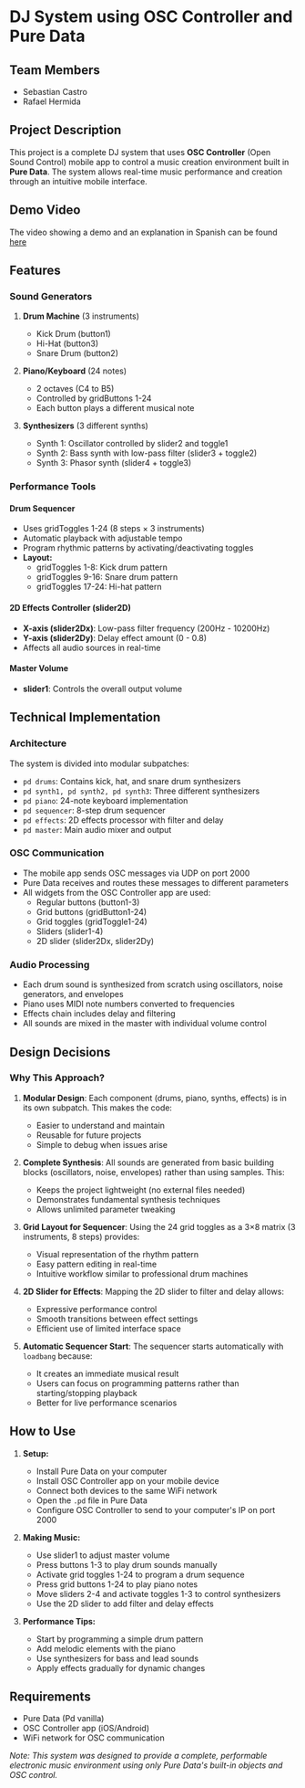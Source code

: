 # DJ System using OSC Controller and Pure Data

## Team Members
- Sebastian Castro
- Rafael Hermida

## Project Description

This project is a complete DJ system that uses **OSC Controller** (Open Sound Control) mobile app to control a music creation environment built in **Pure Data**. The system allows real-time music performance and creation through an intuitive mobile interface.

## Demo Video
The video showing a demo and an explanation in Spanish can be found [here](https://javerianacaliedu-my.sharepoint.com/:v:/g/personal/rafaelhermida_javerianacali_edu_co/EVC-kl5L5KdNtt1N464wla0BgsgZRtc_M5UZtKahYfFA0w?e=T6DOxB)

## Features

### Sound Generators
1. **Drum Machine** (3 instruments)
   - Kick Drum (button1)
   - Hi-Hat (button3)
   - Snare Drum (button2)

2. **Piano/Keyboard** (24 notes)
   - 2 octaves (C4 to B5)
   - Controlled by gridButtons 1-24
   - Each button plays a different musical note

3. **Synthesizers** (3 different synths)
   - Synth 1: Oscillator controlled by slider2 and toggle1
   - Synth 2: Bass synth with low-pass filter (slider3 + toggle2)
   - Synth 3: Phasor synth (slider4 + toggle3)

### Performance Tools

#### Drum Sequencer
- Uses gridToggles 1-24 (8 steps × 3 instruments)
- Automatic playback with adjustable tempo
- Program rhythmic patterns by activating/deactivating toggles
- **Layout:**
  - gridToggles 1-8: Kick drum pattern
  - gridToggles 9-16: Snare drum pattern
  - gridToggles 17-24: Hi-hat pattern

#### 2D Effects Controller (slider2D)
- **X-axis (slider2Dx)**: Low-pass filter frequency (200Hz - 10200Hz)
- **Y-axis (slider2Dy)**: Delay effect amount (0 - 0.8)
- Affects all audio sources in real-time

#### Master Volume
- **slider1**: Controls the overall output volume

## Technical Implementation

### Architecture
The system is divided into modular subpatches:
- `pd drums`: Contains kick, hat, and snare drum synthesizers
- `pd synth1, pd synth2, pd synth3`: Three different synthesizers
- `pd piano`: 24-note keyboard implementation
- `pd sequencer`: 8-step drum sequencer
- `pd effects`: 2D effects processor with filter and delay
- `pd master`: Main audio mixer and output

### OSC Communication
- The mobile app sends OSC messages via UDP on port 2000
- Pure Data receives and routes these messages to different parameters
- All widgets from the OSC Controller app are used:
  - Regular buttons (button1-3)
  - Grid buttons (gridButton1-24)
  - Grid toggles (gridToggle1-24)
  - Sliders (slider1-4)
  - 2D slider (slider2Dx, slider2Dy)

### Audio Processing
- Each drum sound is synthesized from scratch using oscillators, noise generators, and envelopes
- Piano uses MIDI note numbers converted to frequencies
- Effects chain includes delay and filtering
- All sounds are mixed in the master with individual volume control

## Design Decisions

### Why This Approach?

1. **Modular Design**: Each component (drums, piano, synths, effects) is in its own subpatch. This makes the code:
   - Easier to understand and maintain
   - Reusable for future projects
   - Simple to debug when issues arise

2. **Complete Synthesis**: All sounds are generated from basic building blocks (oscillators, noise, envelopes) rather than using samples. This:
   - Keeps the project lightweight (no external files needed)
   - Demonstrates fundamental synthesis techniques
   - Allows unlimited parameter tweaking

3. **Grid Layout for Sequencer**: Using the 24 grid toggles as a 3×8 matrix (3 instruments, 8 steps) provides:
   - Visual representation of the rhythm pattern
   - Easy pattern editing in real-time
   - Intuitive workflow similar to professional drum machines

4. **2D Slider for Effects**: Mapping the 2D slider to filter and delay allows:
   - Expressive performance control
   - Smooth transitions between effect settings
   - Efficient use of limited interface space

5. **Automatic Sequencer Start**: The sequencer starts automatically with `loadbang` because:
   - It creates an immediate musical result
   - Users can focus on programming patterns rather than starting/stopping playback
   - Better for live performance scenarios

## How to Use

1. **Setup:**
   - Install Pure Data on your computer
   - Install OSC Controller app on your mobile device
   - Connect both devices to the same WiFi network
   - Open the `.pd` file in Pure Data
   - Configure OSC Controller to send to your computer's IP on port 2000

2. **Making Music:**
   - Use slider1 to adjust master volume
   - Press buttons 1-3 to play drum sounds manually
   - Activate grid toggles 1-24 to program a drum sequence
   - Press grid buttons 1-24 to play piano notes
   - Move sliders 2-4 and activate toggles 1-3 to control synthesizers
   - Use the 2D slider to add filter and delay effects

3. **Performance Tips:**
   - Start by programming a simple drum pattern
   - Add melodic elements with the piano
   - Use synthesizers for bass and lead sounds
   - Apply effects gradually for dynamic changes

## Requirements

- Pure Data (Pd vanilla)
- OSC Controller app (iOS/Android)
- WiFi network for OSC communication


*Note: This system was designed to provide a complete, performable electronic music environment using only Pure Data's built-in objects and OSC control.*
